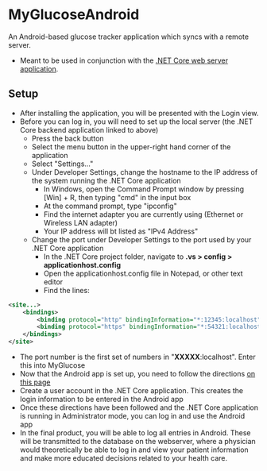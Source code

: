 # MyGlucoseAndroid
An Android-based glucose tracker application which syncs with a remote server.

- Meant to be used in conjunction with the [.NET Core web server application](https://github.com/SugarCubes/MyGlucoseDotNetCore).

## Setup
- After installing the application, you will be presented with the Login view.
- Before you can log in, you will need to set up the local server (the .NET Core backend application linked to above)
  - Press the back button
  - Select the menu button in the upper-right hand corner of the application
  - Select "Settings..."
  - Under Developer Settings, change the hostname to the IP address of the system running the .NET Core application
    - In Windows, open the Command Prompt window by pressing [Win] + R, then typing "cmd" in the input box
    - At the command prompt, type "ipconfig"
    - Find the internet adapter you are currently using (Ethernet or Wireless LAN adapter)
    - Your IP address will bt listed as "IPv4 Address"
  - Change the port under Developer Settings to the port used by your .NET Core application
    - In the .NET Core project folder, navigate to **.vs > config > applicationhost.config**
    - Open the applicationhost.config file in Notepad, or other text editor
    - Find the lines:

```xml
<site...>
	<bindings>
		<binding protocol="http" bindingInformation="*:12345:localhost" />
		<binding protocol="https" bindingInformation="*:54321:localhost" />
	</bindings>
</site>
```

- The port number is the first set of numbers in "**XXXXX**:localhost". Enter this into MyGlucose
- Now that the Android app is set up, you need to follow the directions [on this page](https://github.com/SugarCubes/MyGlucoseDotNetCore)
- Create a user account in the .NET Core application. This creates the login information to be entered in the Android app
- Once these directions have been followed and the .NET Core application is running in Administrator mode, you can log in and use the Android app
- In the final product, you will be able to log all entries in Android. These will be transmitted to the database on the webserver, where a physician would theoretically be able to log in and view your patient information and make more educated decisions related to your health care.
